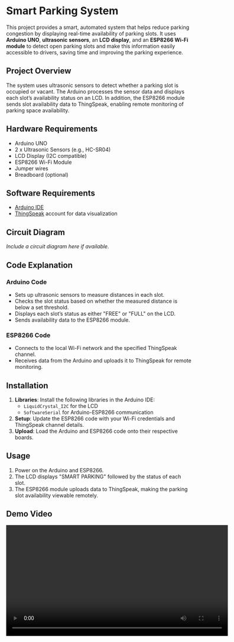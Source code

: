 # Smart Parking System

This project provides a smart, automated system that helps reduce parking congestion by displaying real-time availability of parking slots. It uses **Arduino UNO**, **ultrasonic sensors**, an **LCD display**, and an **ESP8266 Wi-Fi module** to detect open parking slots and make this information easily accessible to drivers, saving time and improving the parking experience.

## Project Overview
The system uses ultrasonic sensors to detect whether a parking slot is occupied or vacant. The Arduino processes the sensor data and displays each slot’s availability status on an LCD. In addition, the ESP8266 module sends slot availability data to ThingSpeak, enabling remote monitoring of parking space availability.

## Hardware Requirements
- Arduino UNO
- 2 x Ultrasonic Sensors (e.g., HC-SR04)
- LCD Display (I2C compatible)
- ESP8266 Wi-Fi Module
- Jumper wires
- Breadboard (optional)

## Software Requirements
- [Arduino IDE](https://www.arduino.cc/en/software)
- [ThingSpeak](https://thingspeak.com/) account for data visualization

## Circuit Diagram
*Include a circuit diagram here if available.*

## Code Explanation

### Arduino Code
- Sets up ultrasonic sensors to measure distances in each slot.
- Checks the slot status based on whether the measured distance is below a set threshold.
- Displays each slot’s status as either "FREE" or "FULL" on the LCD.
- Sends availability data to the ESP8266 module.

### ESP8266 Code
- Connects to the local Wi-Fi network and the specified ThingSpeak channel.
- Receives data from the Arduino and uploads it to ThingSpeak for remote monitoring.

## Installation
1. **Libraries**: Install the following libraries in the Arduino IDE:
   - `LiquidCrystal_I2C` for the LCD
   - `SoftwareSerial` for Arduino-ESP8266 communication
2. **Setup**: Update the ESP8266 code with your Wi-Fi credentials and ThingSpeak channel details.
3. **Upload**: Load the Arduino and ESP8266 code onto their respective boards.

## Usage
1. Power on the Arduino and ESP8266.
2. The LCD displays "SMART PARKING" followed by the status of each slot.
3. The ESP8266 module uploads data to ThingSpeak, making the parking slot availability viewable remotely.

## Demo Video
<video width="600" controls>
  <source src="https://github.com/Ranjana-301/Smart_Parking_System/output.mp4" type="video/mp4">
  Your browser does not support the video tag.
</video>

